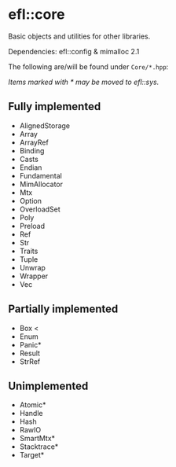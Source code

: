 # efl::core

Basic objects and utilities for other libraries.

Dependencies: efl::config & mimalloc 2.1

The following are/will be found under ``Core/*.hpp``:

*Items marked with \* may be moved to efl::sys.*

## Fully implemented

- AlignedStorage
- Array
- ArrayRef
- Binding
- Casts
- Endian
- Fundamental
- MimAllocator
- Mtx
- Option
- OverloadSet
- Poly
- Preload
- Ref
- Str
- Traits
- Tuple
- Unwrap
- Wrapper
- Vec

## Partially implemented

- Box       <
- Enum
- Panic*
- Result
- StrRef
  
## Unimplemented

- Atomic*
- Handle
- Hash
- RawIO
- SmartMtx*
- Stacktrace*
- Target*
